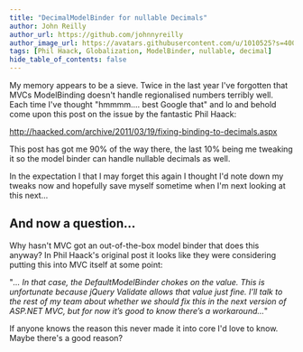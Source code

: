 ```yaml
---
title: "DecimalModelBinder for nullable Decimals"
author: John Reilly
author_url: https://github.com/johnnyreilly
author_image_url: https://avatars.githubusercontent.com/u/1010525?s=400&u=294033082cfecf8ad1645b4290e362583b33094a&v=4
tags: [Phil Haack, Globalization, ModelBinder, nullable, decimal]
hide_table_of_contents: false
---
```

My memory appears to be a sieve. Twice in the last year I've forgotten that MVCs ModelBinding doesn't handle regionalised numbers terribly well. Each time I've thought "hmmmm.... best Google that" and lo and behold come upon this post on the issue by the fantastic Phil Haack:

 [http://haacked.com/archive/2011/03/19/fixing-binding-to-decimals.aspx ](<http://haacked.com/archive/2011/03/19/fixing-binding-to-decimals.aspx>)

This post has got me 90% of the way there, the last 10% being me tweaking it so the model binder can handle nullable decimals as well.

In the expectation I that I may forget this again I thought I'd note down my tweaks now and hopefully save myself sometime when I'm next looking at this next...

<script src="https://gist.github.com/johnnyreilly/5135647.js?file=DecimalModelBinder.cs"></script>

## And now a question...

Why hasn't MVC got an out-of-the-box model binder that does this anyway? In Phil Haack's original post it looks like they were considering putting this into MVC itself at some point:

"*... In that case, the DefaultModelBinder chokes on the value. This is unfortunate because jQuery Validate allows that value just fine. I’ll talk to the rest of my team about whether we should fix this in the next version of ASP.NET MVC, but for now it’s good to know there’s a workaround...*"

If anyone knows the reason this never made it into core I'd love to know. Maybe there's a good reason?


